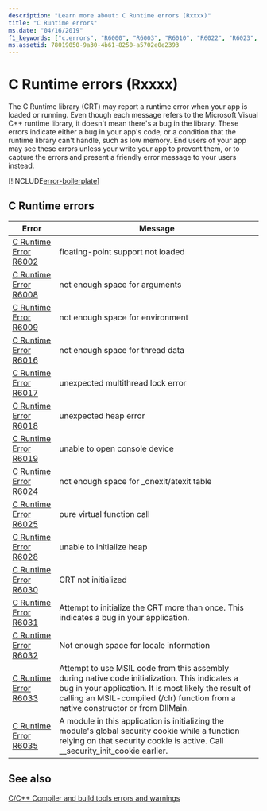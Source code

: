 ```yaml
---
description: "Learn more about: C Runtime errors (Rxxxx)"
title: "C Runtime errors"
ms.date: "04/16/2019"
f1_keywords: ["c.errors", "R6000", "R6003", "R6010", "R6022", "R6023", "R6034"]
ms.assetid: 78019050-9a30-4b61-8250-a5702e0e2393
---
```

# C Runtime errors (Rxxxx)

The C Runtime library (CRT) may report a runtime error when your app is loaded or running. Even though each message refers to the Microsoft Visual C++ runtime library, it doesn't mean there's a bug in the library. These errors indicate either a bug in your app's code, or a condition that the runtime library can't handle, such as low memory. End users of your app may see these errors unless your write your app to prevent them, or to capture the errors and present a friendly error message to your users instead.

[!INCLUDE[error-boilerplate](../includes/error-boilerplate.md)]

## C Runtime errors

| Error | Message |
|--|--|
| [C Runtime Error R6002](c-runtime-error-r6002.md) | floating-point support not loaded |
| [C Runtime Error R6008](c-runtime-error-r6008.md) | not enough space for arguments |
| [C Runtime Error R6009](c-runtime-error-r6009.md) | not enough space for environment |
| [C Runtime Error R6016](c-runtime-error-r6016.md) | not enough space for thread data |
| [C Runtime Error R6017](c-runtime-error-r6017.md) | unexpected multithread lock error |
| [C Runtime Error R6018](c-runtime-error-r6018.md) | unexpected heap error |
| [C Runtime Error R6019](c-runtime-error-r6019.md) | unable to open console device |
| [C Runtime Error R6024](c-runtime-error-r6024.md) | not enough space for _onexit/atexit table |
| [C Runtime Error R6025](c-runtime-error-r6025.md) | pure virtual function call |
| [C Runtime Error R6028](c-runtime-error-r6028.md) | unable to initialize heap |
| [C Runtime Error R6030](c-runtime-error-r6030.md) | CRT not initialized |
| [C Runtime Error R6031](c-runtime-error-r6031.md) | Attempt to initialize the CRT more than once. This indicates a bug in your application. |
| [C Runtime Error R6032](c-runtime-error-r6032.md) | Not enough space for locale information |
| [C Runtime Error R6033](c-runtime-error-r6033.md) | Attempt to use MSIL code from this assembly during native code initialization. This indicates a bug in your application. It is most likely the result of calling an MSIL-compiled (/clr) function from a native constructor or from DllMain. |
| [C Runtime Error R6035](c-runtime-error-r6035.md) | A module in this application is initializing the module's global security cookie while a function relying on that security cookie is active.  Call __security_init_cookie earlier. |

## See also

[C/C++ Compiler and build tools errors and warnings](../compiler-errors-1/c-cpp-build-errors.md)
